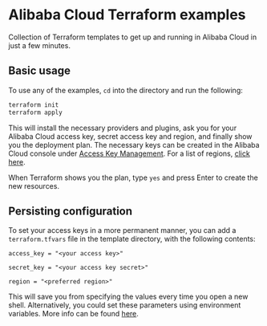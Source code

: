 # Alibaba Cloud Terraform examples

Collection of Terraform templates to get up and running in Alibaba Cloud in just a few minutes.

## Basic usage

To use any of the examples, `cd` into the directory and run the following:

```sh
terraform init
terraform apply
```

This will install the necessary providers and plugins, ask you for your Alibaba Cloud access key, secret access key and region, and finally show you the deployment plan.
The necessary keys can be created in the Alibaba Cloud console under [Access Key Management](https://usercenter.console.aliyun.com/#/manage/ak). For a list of regions, [click here](https://www.alibabacloud.com/help/doc-detail/40654.htm).

When Terraform shows you the plan, type `yes` and press Enter to create the new resources.

## Persisting configuration

To set your access keys in a more permanent manner, you can add a `terraform.tfvars` file in the template directory, with the following contents:

```
access_key = "<your access key>"

secret_key = "<your access key secret>"

region = "<preferred region>"
```

This will save you from specifying the values every time you open a new shell. Alternatively, you could set these parameters using environment variables. More info can be found [here](https://www.terraform.io/docs/providers/alicloud/index.html#environment-variables).
